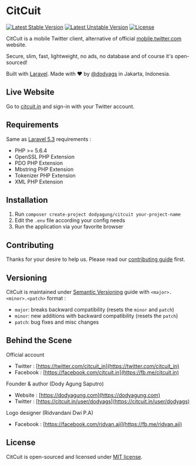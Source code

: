 # CitCuit

[![Latest Stable Version](https://poser.pugx.org/dodyagung/citcuit/v/stable)](https://packagist.org/packages/dodyagung/citcuit)
[![Latest Unstable Version](https://poser.pugx.org/dodyagung/citcuit/v/unstable)](https://packagist.org/packages/dodyagung/citcuit)
[![License](https://poser.pugx.org/dodyagung/citcuit/license)](https://packagist.org/packages/dodyagung/citcuit)

CitCuit is a mobile Twitter client, alternative of official [mobile.twitter.com](https://mobile.twitter.com) website.

Secure, slim, fast, lightweight, no ads, no database and of course it's open-sourced!

Built with [Laravel](https://laravel.com). Made with :heart: by [@dodyags](https://twitter.com/dodyags) in Jakarta, Indonesia.

## Live Website

Go to [citcuit.in](https://citcuit.in) and sign-in with your Twitter account.

## Requirements

Same as [Laravel 5.3](https://laravel.com/docs/5.3#server-requirements) requirements :

* PHP >= 5.6.4
* OpenSSL PHP Extension
* PDO PHP Extension
* Mbstring PHP Extension
* Tokenizer PHP Extension
* XML PHP Extension

## Installation

1. Run `composer create-project dodyagung/citcuit your-project-name`
2. Edit the `.env` file according your config needs
3. Run the application via your favorite browser

## Contributing

Thanks for your desire to help us. Please read our [contributing guide](https://github.com/dodyagung/citcuit/blob/develop/CONTRIBUTING.md) first.

## Versioning

CitCuit is maintained under [Semantic Versioning](http://semver.org) guide with `<major>.<minor>.<patch>` format :
* `major`: breaks backward compatibility (resets the `minor` and `patch`)
* `minor`: new additions with backward compatibility (resets the `patch`)
* `patch`: bug fixes and misc changes

## Behind the Scene

Official account
* Twitter : [https://twitter.com/citcuit_in](https://twitter.com/citcuit_in)
* Facebook : [https://facebook.com/citcuit.in](https://fb.me/citcuit.in)

Founder & author (Dody Agung Saputro)
* Website : [https://dodyagung.com](https://dodyagung.com)
* Twitter : [https://citcuit.in/user/dodyags](https://citcuit.in/user/dodyags)

Logo designer (Ridvandani Dwi P.A)
* Facebook : [https://facebook.com/ridvan.aji](https://fb.me/ridvan.aji)

## License

CitCuit is open-sourced and licensed under [MIT license](https://github.com/dodyagung/citcuit/blob/develop/LICENSE.md).
